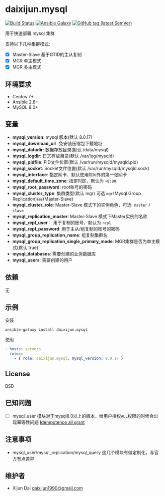 # daixijun.mysql

[![Build Status](https://github.com/daixijun/ansible-role-mysql/workflows/ci/badge.svg)](https://github.com/daixijun/ansible-role-mysql/actions)
[![Ansible Galaxy](https://img.shields.io/badge/galaxy-daixijun.mysql-660198.svg?style=flat)](https://galaxy.ansible.com/daixijun/mysql/)
[![GitHub tag (latest SemVer)](https://img.shields.io/github/v/tag/daixijun/ansible-role-mysql?sort=semver)](https://github.com/daixijun/ansible-role-mysql/tags)

用于快速部署 mysql 集群

支持以下几种集群模式:

* [x] Master-Slave 基于GTID的主从复制
* [x] MGR 单主模式
* [x] MGR 多主模式

## 环境要求

* Centos 7+
* Ansible 2.8+
* MySQL 8.0+

## 变量

* **mysql_version**:  mysql 版本(默认 8.0.17)
* **mysql_download_url**: 免安装压缩包下载地址
* **mysql_datadir**: 数据存放目录(默认 /data/mysql)
* **mysql_logdir**: 日志存放目录(默认 /var/log/mysqld)
* **mysql_pidfile**: PID文件位置(默认 /var/run/mysqld/mysqld.pid)
* **mysql_socket**: Socket文件位置(默认 /var/run/mysqld/mysqld.sock)
* **mysql_interface**: 指定网卡，默认使用除lo外的第一张网卡
* **mysql_default_time_zone**: 指定时区，默认为 `+8:00`
* **mysql_root_password**: root账号的密码
* **mysql_cluster_type**: 集群类型(默认 mgr) 可选 `mgr`(Mysql Group Replication)/`ms`(Master-Slave)
* **mysql_cluster_role**: Master-Slave 模式下的实例角色，可选: `master` / `slave`
* **mysql_replication_master**: Master-Slave 模式下Master实例的名称
* **mysql_repl_user**： 用于复制的账号，默认为 `repl`
* **mysql_repl_password**: 用于主从/组复制的账号的密码
* **mysql_group_replication_name**: 组复制集群名
* **mysql_group_replication_single_primary_mode**: MGR集群是否为单主模式(默认 true)
* **mysql_databases**: 需要创建的业务数据库
* **mysql_users**: 需要创建的用户

## 依赖

无

## 示例

安装

```shell
ansible-galaxy install daixijun.mysql
```

使用

```yaml
- hosts: servers
  roles:
    - { role: daixijun.mysql, mysql_version: 8.0.17 }
```

## License

BSD

## 已知问题

* [ ] mysql_user 模块对于mysql8.0以上的版本，给用户授权`ALL`权限的时候会出现幂等性问题 [Idempotence all grant](https://github.com/ansible/ansible/pull/57460)

## 注意事项

* mysql_user/mysql_replication/mysql_query 这几个模块有做定制化，与官方有点差异

## 维护者

* Xijun Dai <daixijun1990@gmail.com>
